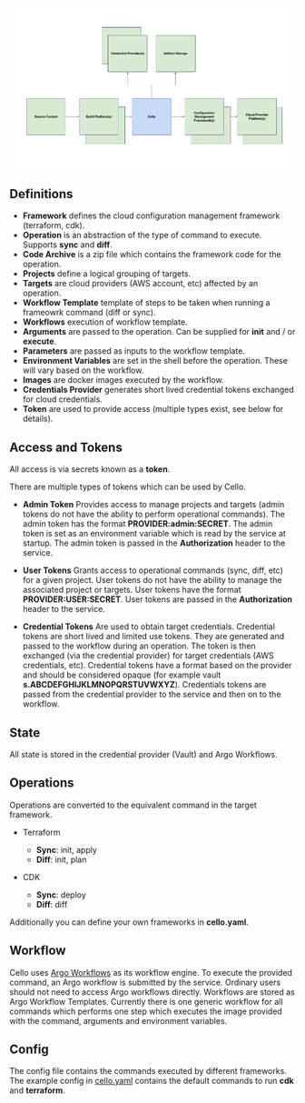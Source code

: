 ![Architecture](./assets/architecure.png)

## Definitions

- **Framework** defines the cloud configuration management framework (terraform, cdk).
- **Operation** is an abstraction of the type of command to execute. Supports **sync** and **diff**.
- **Code Archive** is a zip file which contains the framework code for the operation.
- **Projects** define a logical grouping of targets.
- **Targets** are cloud providers (AWS account, etc) affected by an operation.
- **Workflow Template** template of steps to be taken when running a frameowrk command (diff or sync).
- **Workflows** execution of workflow template.
- **Arguments** are passed to the operation. Can be supplied for **init** and / or **execute**.
- **Parameters** are passed as inputs to the workflow template.
- **Environment Variables** are set in the shell before the operation. These will vary based on the workflow.
- **Images** are docker images executed by the workflow.
- **Credentials Provider** generates short lived credential tokens exchanged for cloud credentials.
- **Token** are used to provide access (multiple types exist, see below for details).

## Access and Tokens

All access is via secrets known as a **token**.

There are multiple types of tokens which can be used by Cello.

- **Admin Token** Provides access to manage projects and targets (admin tokens do not have the
  ability to perform operational commands). The admin token has the format **PROVIDER:admin:SECRET**. The admin token is set as an
  environment variable which is read by the service at startup. The admin token is passed in the **Authorization** header to the service.

- **User Tokens** Grants access to operational commands (sync, diff, etc) for a given
  project. User tokens do not have the ability to manage the associated project or targets. User tokens have the format **PROVIDER:USER:SECRET**. User tokens are passed in the **Authorization** header to
  the service.

- **Credential Tokens** Are used to obtain target credentials. Credential tokens are short lived and limited use tokens. They are generated and passed to the workflow during an operation. The token is then exchanged (via the credential provider) for target credentials (AWS credentials, etc). Credential tokens have a format based on the provider and should be considered opaque (for example vault **s.ABCDEFGHIJKLMNOPQRSTUVWXYZ**). Credentials tokens are
  passed from the credential provider to the service and then on to the workflow.

## State

All state is stored in the credential provider (Vault) and Argo Workflows.

## Operations

Operations are converted to the equivalent command in the target framework.

- Terraform

  - **Sync**: init, apply
  - **Diff**: init, plan

- CDK
  - **Sync**: deploy
  - **Diff**: diff

Additionally you can define your own frameworks in **cello.yaml**.

## Workflow

Cello uses [Argo Workflows](https://argoproj.github.io/argo-workflows/) as its workflow engine. To execute the provided command, an Argo workflow
is submitted by the service. Ordinary users should not need to access Argo workflows directly. Workflows
are stored as Argo Workflow Templates. Currently there is one generic workflow for all commands which
performs one step which executes the image provided with the command, arguments and environment variables.

## Config

The config file contains the commands executed by different frameworks. The example config in
[cello.yaml](https://github.com/cello-proj/cello/blob/main/cello.yaml) contains the default commands to
run **cdk** and **terraform**.
